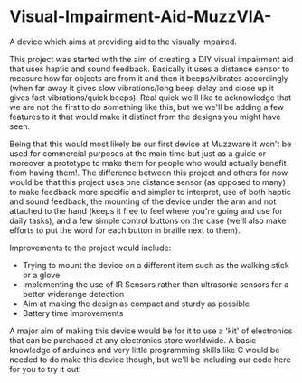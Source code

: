 # Visual-Impairment-Aid-MuzzVIA-
A device which aims at providing aid to the visually impaired.



This project was  started with the aim of creating a DIY visual impairment aid that uses haptic and sound feedback. Basically it uses a distance sensor to measure how far objects are from it and then it beeps/vibrates accordingly (when far away it gives slow vibrations/long beep delay and close up it gives fast vibrations/quick beeps). Real quick we'll like to acknowledge that we are not the first to do something like this, but we we'll be adding a few features to it that would make it distinct from the designs you might have seen.


Being that this would most likely be our first device at Muzzware it won't be used for commercial purposes at the main time but just as a guide or moreover a prototype to make them for people who would actually benefit from having them!. The difference between this project and others for now would be that this project uses one distance sensor (as opposed to many) to make feedback more specific and simpler to interpret, use of both haptic and sound feedback, the mounting of the device under the arm and not attached to the hand (keeps it free to feel where you're going and use for daily tasks), and a few simple control buttons on the case (we'll also make efforts to put the word for each button in braille next to them).

 Improvements to the project would include:

 - Trying to mount the device on a different item such as the walking stick or a glove
 - Implementing the use of IR Sensors rather than ultrasonic sensors for a better widerange detection
 - Aim at making the design as compact and sturdy as possible
 - Battery time improvements

 A major aim of making this device would be for it to use a 'kit' of electronics that can be purchased at any electronics store worldwide. A basic knowledge of arduinos and very little programming skills like C would be needed to do make this device though, but we'll be including our code here for you to try it out! 